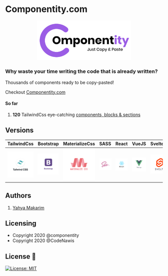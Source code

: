 # Componentity.com

<div align="center"><a href="https://componentity.com"><img src="./assets/logos/componentity.png" alt="componentity - thousands of components ready tobe copy-pasted" width="300"/></a></div>

### Why waste your time writing the code that is already written?

Thousands of components ready to be copy-pasted!

Checkout [Componentity.com](https://componentity.com)

#### So far

1. **120** TailwindCss eye-catching <a href="https://componentity.com/category/tailwindcss">components, blocks & sections</a>

## Versions

|TailwindCss|Bootstrap|MaterializeCss|SASS|React|VueJS|SvelteJS|WordPress|Flutter|Frontity|
| --- | --- | --- | --- | --- | --- | --- | --- | --- | ---| 
| <a href="https://componentity.com/category/tailwindcss" target="_blank">![Check TailwindCss](./assets/logos/tailwindcss.png)</a>  |  <a href="https://componentity.com/" target="_blank">![Check Bootstrap](./assets/logos/bootstrap.png)</a>  |  <a href="https://componentity.com/" target="_blank">![Check MaterializeCss](./assets/logos/materializecss.png)</a>  |  <a href="https://componentity.com/" target="_blank">![Check sass](./assets/logos/sass.png)</a>  |  <a href="https://componentity.com" target="_blank">![Check ReactJS](./assets/logos/reactjs.png)</a>  |  <a href="https://componentity.com/" target="_blank">![Check VueJS](./assets/logos/vuejs.png)</a>  |  <a href="https://componentity.com/" target="_blank">![Check SvelteJS](./assets/logos/sveltejs.png)</a>  |  <a href="https://componentity.com/" target="_blank">![Check wordpress](./assets/logos/wordpress.png)</a>  |  <a href="https://componentity.com/" target="_blank">![Check flutter](./assets/logos/flutter.png)</a>  |  <a href="https://componentity.com/" target="_blank">![Check frontity](./assets/logos/frontity.png)</a>  |


## Authors

1. [Yahya Makarim](https://github.com/mymakarim)

## Licensing

- Copyright 2020 @componentity
- Copyright 2020 @CodeNawis

## License :scroll:

[![License: MIT](https://img.shields.io/badge/License-MIT-yellow.svg)](https://opensource.org/licenses/MIT)  
